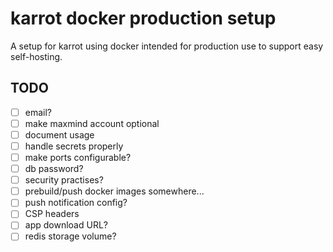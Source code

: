 # karrot docker production setup

A setup for karrot using docker intended for production use to support easy self-hosting.

## TODO

- [ ] email?
- [ ] make maxmind account optional
- [ ] document usage
- [ ] handle secrets properly
- [ ] make ports configurable?
- [ ] db password?
- [ ] security practises?
- [ ] prebuild/push docker images somewhere...
- [ ] push notification config?
- [ ] CSP headers
- [ ] app download URL?
- [ ] redis storage volume?